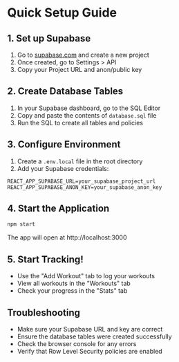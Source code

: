 # Quick Setup Guide

## 1. Set up Supabase

1. Go to [supabase.com](https://supabase.com) and create a new project
2. Once created, go to Settings > API
3. Copy your Project URL and anon/public key

## 2. Create Database Tables

1. In your Supabase dashboard, go to the SQL Editor
2. Copy and paste the contents of `database.sql` file
3. Run the SQL to create all tables and policies

## 3. Configure Environment

1. Create a `.env.local` file in the root directory
2. Add your Supabase credentials:

```
REACT_APP_SUPABASE_URL=your_supabase_project_url
REACT_APP_SUPABASE_ANON_KEY=your_supabase_anon_key
```

## 4. Start the Application

```bash
npm start
```

The app will open at http://localhost:3000

## 5. Start Tracking!

- Use the "Add Workout" tab to log your workouts
- View all workouts in the "Workouts" tab
- Check your progress in the "Stats" tab

## Troubleshooting

- Make sure your Supabase URL and key are correct
- Ensure the database tables were created successfully
- Check the browser console for any errors
- Verify that Row Level Security policies are enabled
